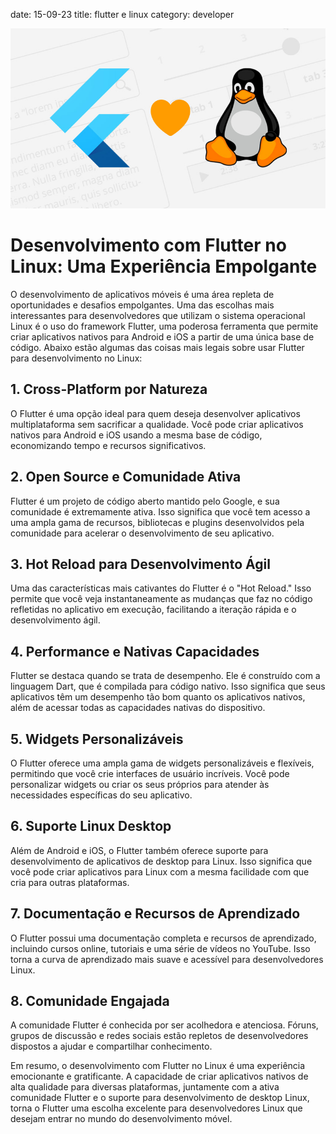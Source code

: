 date: 15-09-23
title: flutter e linux
category: developer


![Alt text](../../static/fllin.png)

# Desenvolvimento com Flutter no Linux: Uma Experiência Empolgante

O desenvolvimento de aplicativos móveis é uma área repleta de oportunidades e desafios empolgantes. Uma das escolhas mais interessantes para desenvolvedores que utilizam o sistema operacional Linux é o uso do framework Flutter, uma poderosa ferramenta que permite criar aplicativos nativos para Android e iOS a partir de uma única base de código. Abaixo estão algumas das coisas mais legais sobre usar Flutter para desenvolvimento no Linux:

## 1. **Cross-Platform por Natureza**

O Flutter é uma opção ideal para quem deseja desenvolver aplicativos multiplataforma sem sacrificar a qualidade. Você pode criar aplicativos nativos para Android e iOS usando a mesma base de código, economizando tempo e recursos significativos.

## 2. **Open Source e Comunidade Ativa**

Flutter é um projeto de código aberto mantido pelo Google, e sua comunidade é extremamente ativa. Isso significa que você tem acesso a uma ampla gama de recursos, bibliotecas e plugins desenvolvidos pela comunidade para acelerar o desenvolvimento de seu aplicativo.

## 3. **Hot Reload para Desenvolvimento Ágil**

Uma das características mais cativantes do Flutter é o "Hot Reload." Isso permite que você veja instantaneamente as mudanças que faz no código refletidas no aplicativo em execução, facilitando a iteração rápida e o desenvolvimento ágil.

## 4. **Performance e Nativas Capacidades**

Flutter se destaca quando se trata de desempenho. Ele é construído com a linguagem Dart, que é compilada para código nativo. Isso significa que seus aplicativos têm um desempenho tão bom quanto os aplicativos nativos, além de acessar todas as capacidades nativas do dispositivo.

## 5. **Widgets Personalizáveis**

O Flutter oferece uma ampla gama de widgets personalizáveis e flexíveis, permitindo que você crie interfaces de usuário incríveis. Você pode personalizar widgets ou criar os seus próprios para atender às necessidades específicas do seu aplicativo.

## 6. **Suporte Linux Desktop**

Além de Android e iOS, o Flutter também oferece suporte para desenvolvimento de aplicativos de desktop para Linux. Isso significa que você pode criar aplicativos para Linux com a mesma facilidade com que cria para outras plataformas.

## 7. **Documentação e Recursos de Aprendizado**

O Flutter possui uma documentação completa e recursos de aprendizado, incluindo cursos online, tutoriais e uma série de vídeos no YouTube. Isso torna a curva de aprendizado mais suave e acessível para desenvolvedores Linux.

## 8. **Comunidade Engajada**

A comunidade Flutter é conhecida por ser acolhedora e atenciosa. Fóruns, grupos de discussão e redes sociais estão repletos de desenvolvedores dispostos a ajudar e compartilhar conhecimento.

Em resumo, o desenvolvimento com Flutter no Linux é uma experiência emocionante e gratificante. A capacidade de criar aplicativos nativos de alta qualidade para diversas plataformas, juntamente com a ativa comunidade Flutter e o suporte para desenvolvimento de desktop Linux, torna o Flutter uma escolha excelente para desenvolvedores Linux que desejam entrar no mundo do desenvolvimento móvel.
